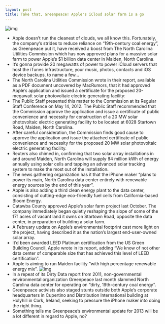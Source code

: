 ```yaml
---
layout: post
title: Take that, Greenpeace! Apple's iCloud solar farm is a go
---
```

![img](http://media.idownloadblog.com/wp-content/uploads/2012/02/Solar_Farm-web.jpg)
* Apple doesn’t run the cleanest of clouds, we all know this. Fortunately, the company’s strides to reduce reliance on “19th-century coal energy”, as Greenpeace put it, have received a boost from The North Carolina Utilities Commission which has now approved plans for a massive solar farm to power Apple’s $1 billion data center in Maiden, North Carolina.
* It’s gonna provide 20 megawatts of power to power iCloud servers that host the iTunes infrastructure, your music, photos, contacts and iOS device backups, to name a few…
* The North Carolina Utilities Commission wrote in their report, available as a PDF document uncovered by MacRumors, that it had approved Apple’s application and issued a certificate for the proposed 20-megawatt solar photovoltaic electric generating facility:
* The Public Staff presented this matter to the Commission at its Regular Staff Conference on May 14, 2012. The Public Staff recommended that the Commission approve the application and issue a certificate of public convenience and necessity for construction of a 20 MW solar photovoltaic electric generating facility to be located at 6028 Startown Road, Maiden, North Carolina. 
* After careful consideration, the Commission finds good cause to approve the application and issue the attached certificate of public convenience and necessity for the proposed 20 MW solar photovoltaic electric generating facility.
* Reuters also chimed in, confirming that two solar array installations in and around Maiden, North Carolina will supply 84 million kWh of energy annually using solar cells and tapping an advanced solar tracking system to make the most out of the installation.
* The news gathering organization has it that the iPhone maker “plans to power its main, North Carolina data center entirely with renewable energy sources by the end of this year”.
* Apple is also adding a third clean energy plant to the data center, consisting of cutting-edge eco-friendly fuel cells from California-based Bloom Energy.
* Catawba County approved Apple’s solar farm project last October. The company immediately began quietly reshaping the slope of some of the 171 acres of vacant land it owns on Startown Road, opposite the data center, in preparation of building a solar farm.
* A February update on Apple’s environmental footprint cast more light on the project, having described it as the nation’s largest end-user-owned solar array.
* It’d been awarded LEED Platinum certification from the US Green Building Council, Apple wrote in its report, adding “We know of not other data center of comparable size that has achieved this level of LEED certification”.
* Apple is aiming to run Maiden facility “with high percentage renewable energy mix”.
![img](http://media.idownloadblog.com/wp-content/uploads/2012/04/Apple-data-center-Maiden-North-Carolina-exterior-001.jpg)
* In a repeat of its Dirty Data report from 2011, non-governmental environmental organization Greenpeace last month slammed North Carolina data center for operating on “dirty, 19th-century coal energy”.
* Greenpeace activists also staged stunts outside both Apple’s corporate headquarters in Cupertino and Distribution International building at Holyhill in Cork, Ireland, seeking to pressure the iPhone maker into doing the right thing.
* Something tells me Greenpeace’s environmental update for 2013 will be a lot different in regard to Apple, no?

